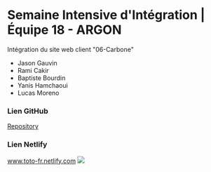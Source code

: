 <h1>Semaine Intensive d'Intégration | Équipe 18 - ARGON</h1>

Intégration du site web client "06-Carbone"

<ul>
  <li>Jason Gauvin</li>
  <li>Rami Cakir</li>
  <li>Baptiste Bourdin</li>
  <li>Yanis Hamchaoui</li>
  <li>Lucas Moreno</li>
</ul>

<h3>Lien GitHub</h3>
<a href="https://github.com/jasongauvin/hetic-w1p2021-18-argon">Repository</a>
<h3>Lien Netlify</h3>
<a href="toto-fr.netlify.com">www.toto-fr.netlify.com</a>
<img src="https://surveymonkey-assets.s3.amazonaws.com/survey/65616172/d63c68a4-e91d-4439-9f0c-8272b34d195b.png">
